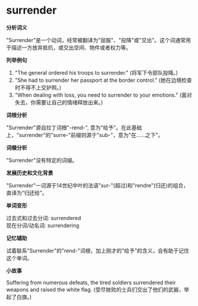 # surrender

**分析词义**

  

"Surrender"是一个动词，经常被翻译为"屈服"、"投降"或"交出"。这个词通常用于描述一方放弃抵抗，或交出空间、物件或者权力等。

  

**列举例句**

  

1.  "The general ordered his troops to surrender." (将军下令部队投降。)
2.  "She had to surrender her passport at the border control." (她在边境检查时不得不上交护照。)
3.  "When dealing with loss, you need to surrender to your emotions." (面对失去，你需要让自己的情绪释放出来。)

  

**词根分析**

  

"Surrender"源自拉丁词根"-rend-", 意为"给予"。在此基础上，"surrender"的"surre-"前缀则源于"sub-"，意为"在......之下"。

  

**词缀分析**

  

"Surrender"没有特定的词缀。

  

**发展历史和文化背景**

  

"Surrender"一词源于14世纪中叶的法语"sur-"(超过)和"rendre"(归还)的组合，直译为“归还给”。

  

**单词变形**

  

过去式和过去分词: surrendered  
现在分词/动名词: surrendering

  

**记忆辅助**

  

试着联系"Surrender"的"rend-"词根，加上刚才的"给予"的含义，会有助于记住这个单词。

  

**小故事**

  

Suffering from numerous defeats, the tired soldiers surrendered their weapons and raised the white flag. (受尽挫败的士兵们交出了他们的武器，举起了白旗。)
